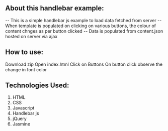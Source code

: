 About this handlebar example:
-----------------------------------
-- This is a simple handlebar js example to load data fetched from server
-- When template is populated on clicking on various buttons, the colour of content chnges as per button clicked
-- Data is populated from content.json hosted on server via ajax


How to use:
-----------------------
Download zip
Open index.html
Click on Buttons
On button click observe the change in font color

Technologies Used:
-----------------------
1. HTML
2. CSS
3. Javascript
4. Handlebar js
4. jQuery
5. Jasmine


